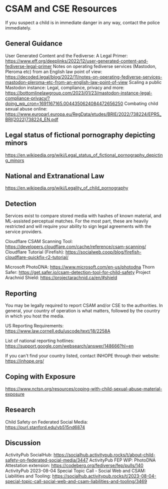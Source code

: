 # CSAM and CSE Resources
If you suspect a child is in immediate danger in any way, contact the police immediately.

## General Guidance
User Generated Content and the Fediverse: A Legal Primer: https://www.eff.org/deeplinks/2022/12/user-generated-content-and-fediverse-legal-primer
Notes on operating fediverse services (Mastodon, Pleroma etc) from an English law point of view: https://decoded.legal/blog/2022/11/notes-on-operating-fediverse-services-mastodon-pleroma-etc-from-an-english-law-point-of-view
Scaling a public Mastodon instance: Legal, compliance, privacy and more: https://bottomlinelawgroup.com/2023/01/23/mastodon-instance-legal-compliance-privacy/?doing_wp_cron=1691167165.0044350624084472656250
Combating child sexual abuse online: https://www.europarl.europa.eu/RegData/etudes/BRIE/2022/738224/EPRS_BRI(2022)738224_EN.pdf

## Legal status of fictional pornography depicting minors
https://en.wikipedia.org/wiki/Legal_status_of_fictional_pornography_depicting_minors

## National and Extranational Law
https://en.wikipedia.org/wiki/Legality_of_child_pornography

## Detection
Services exist to compare stored media with hashes of known material, and ML-assisted perceptual matches. For the most part, these are heavily restricted and will require your ability to sign legal agreements with the service providers. 

Cloudflare CSAM Scanning Tool: https://developers.cloudflare.com/cache/reference/csam-scanning/
Cloudflare Tutorial (Firefish): https://socialweb.coop/blog/firefish-cloudflare-quickfix-r2-tutorial/

Microsoft PhotoDNA: https://www.microsoft.com/en-us/photodna
Thorn Safer: https://get.safer.io/csam-detection-tool-for-child-safety
Project Arachnid Shield: https://projectarachnid.ca/en/#shield

## Reporting
You may be legally required to report CSAM and/or CSE to the authorities. In general, your country of operation is what matters, followed by the country in which you host the media.

US Reporting Requirements: https://www.law.cornell.edu/uscode/text/18/2258A

List of national reporting hotlines: https://support.google.com/websearch/answer/148666?hl=en

If you can't find your country listed, contact INHOPE through their website: https://inhope.org/

## Coping with Exposure
https://www.nctsn.org/resources/coping-with-child-sexual-abuse-material-exposure

## Research
Child Safety on Federated Social Media: https://purl.stanford.edu/vb515nd6874

## Discussion
ActivityPub SocialHub: https://socialhub.activitypub.rocks/t/about-child-safety-on-federated-social-media/3447 
ActivityPub FEP WIP: PhotoDNA Attestation extension: https://codeberg.org/fediverse/fep/pulls/140
ActivityPub 2023-08-04 Special Topic Call - Social Web and CSAM: Liabilities and Tooling: https://socialhub.activitypub.rocks/t/2023-08-04-special-topic-call-social-web-and-csam-liabilities-and-tooling/3469

